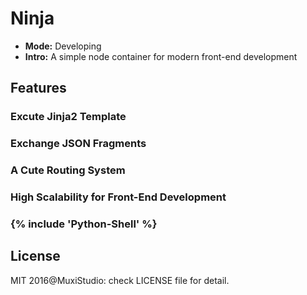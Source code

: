 # Ninja

+ **Mode:** Developing
+ **Intro:** A simple node container for modern front-end development

## Features
### Excute Jinja2 Template

### Exchange JSON Fragments

### A Cute Routing System

### High Scalability for Front-End Development

### {% include 'Python-Shell' %}

## License
MIT 2016@MuxiStudio: check LICENSE file for detail.
